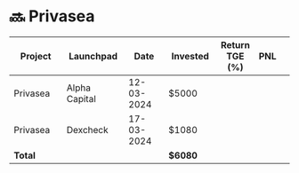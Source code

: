 # 🔜 Privasea



<table data-full-width="true"><thead><tr><th width="152">Project</th><th width="138">Launchpad</th><th width="132">Date</th><th width="133">Invested</th><th>Return TGE (%)</th><th>PNL</th><th></th></tr></thead><tbody><tr><td>Privasea</td><td>Alpha Capital</td><td>12-03-2024</td><td>$5000</td><td></td><td></td><td></td></tr><tr><td>Privasea</td><td>Dexcheck</td><td>17-03-2024</td><td>$1080</td><td></td><td></td><td></td></tr><tr><td><strong>Total</strong></td><td></td><td></td><td><strong>$6080</strong></td><td></td><td></td><td></td></tr></tbody></table>

